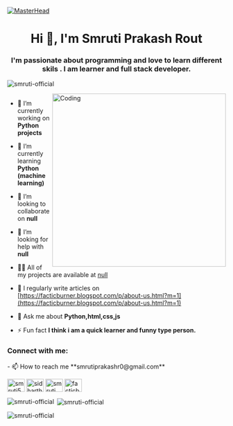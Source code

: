 [![MasterHead](https://drive.google.com/uc?id=1TI_zoNRfhbaLJptLqraQfAJ0gXkB40no)](https://facticburner.blogspot.com/p/about-us.html?m=1])

<h1 align="center">Hi 👋, I'm Smruti Prakash Rout</h1>
<h3 align="center">I'm passionate about programming and love to learn different skils . I am learner and full stack developer.</h3>

<p align="left"> <img src="https://komarev.com/ghpvc/?username=smruti-official&label=Profile%20views&color=0e75b6&style=flat" alt="smruti-official" /> </p>
<img align="right" alt="Coding" width="400" src="https://cdn.dribbble.com/users/1447870/screenshots/6163011/comp_1.gif">


<p align="left"> <a href="https://twitter.com/" target="blank"><img src="https://img.shields.io/twitter/follow/?logo=twitter&style=for-the-badge" alt="" /></a> </p>

- 🔭 I’m currently working on **Python projects**

- 🌱 I’m currently learning **Python (machine learning)**

- 👯 I’m looking to collaborate on **null**

- 🤝 I’m looking for help with **null**

- 👨‍💻 All of my projects are available at [null](null)

- 📝 I regularly write articles on [https://facticburner.blogspot.com/p/about-us.html?m=1](https://facticburner.blogspot.com/p/about-us.html?m=1)

- 💬 Ask me about **Python,html,css,js**




- ⚡ Fun fact **I think i am a quick learner and funny type person.**

<h3 align="left">Connect with me:</h3>
- 📫 How to reach me **smrutiprakashr0@gmail.com**
<p align="left">
<a href="https://linkedin.com/in/smruti56" target="blank"><img align="center" src="https://cdn.jsdelivr.net/npm/simple-icons@3.0.1/icons/linkedin.svg" alt="smruti56" height="30" width="40" /></a>
<a href="https://fb.com/sidharth.rout.180" target="blank"><img align="center" src="https://cdn.jsdelivr.net/npm/simple-icons@3.0.1/icons/facebook.svg" alt="sidharth.rout.180" height="30" width="40" /></a>
<a href="https://instagram.com/smruti_prakash_rout" target="blank"><img align="center" src="https://cdn.jsdelivr.net/npm/simple-icons@3.0.1/icons/instagram.svg" alt="smruti_prakash_rout" height="30" width="40" /></a>
<a href="https://www.youtube.com/c/facticburner" target="blank"><img align="center" src="https://cdn.jsdelivr.net/npm/simple-icons@3.0.1/icons/youtube.svg" alt="facticburner" height="30" width="40" /></a>
</p>


<p><img align="left" src="https://github-readme-stats.vercel.app/api/top-langs?username=smruti-official&show_icons=true&locale=en&layout=compact" alt="smruti-official" /></p>

<p>&nbsp;<img align="center" src="https://github-readme-stats.vercel.app/api?username=smruti-official&show_icons=true&locale=en" alt="smruti-official" /></p>

<p><img align="center" src="https://github-readme-streak-stats.herokuapp.com/?user=smruti-official&" alt="smruti-official" /></p>
